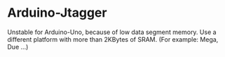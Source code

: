 # Arduino-Jtagger

Unstable for Arduino-Uno, because of low data segment memory.
Use a different platform with more than 2KBytes of SRAM. (For example: Mega, Due ...)

